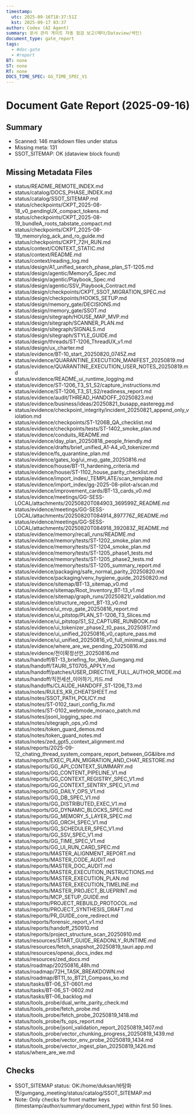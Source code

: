```yaml
---
timestamp:
  utc: 2025-09-16T18:37:51Z
  kst: 2025-09-17 03:37
author: Codex (AI Agent)
summary: 문서 관리 게이트 자동 점검 보고(메타/Dataview/색인)
document_type: gate_report
tags:
  - #doc-gate
  - #report
BT: none
ST: none
RT: none
DOCS_TIME_SPEC: GG_TIME_SPEC_V1
---
```


# Document Gate Report (2025-09-16)

## Summary
- Scanned: 146 markdown files under status
- Missing meta: 131
- SSOT_SITEMAP: OK (dataview block found)

## Missing Metadata Files
- status/README_REMOTE_INDEX.md
- status/catalog/DOCS_PHASE_INDEX.md
- status/catalog/SSOT_SITEMAP.md
- status/checkpoints/CKPT_2025-08-18_v0_pendingUX_compact_tokens.md
- status/checkpoints/CKPT_2025-08-19_bundleA_roots_tabstate_compact.md
- status/checkpoints/CKPT_2025-08-19_memorylog_ack_and_ro_guide.md
- status/checkpoints/CKPT_72H_RUN.md
- status/context/CONTEXT_STATIC.md
- status/context/README.md
- status/context/reading_log.md
- status/design/A1_unified_search_phase_plan_ST-1205.md
- status/design/agentic/Memory5_Spec.md
- status/design/agentic/Playbook_Spec.md
- status/design/agentic/SSV_Playbook_Contract.md
- status/design/checkpoints/CKPT_SSOT_MIGRATION_SPEC.md
- status/design/checkpoints/HOOKS_SETUP.md
- status/design/memory_gate/DECISIONS.md
- status/design/memory_gate/SSOT.md
- status/design/sitegraph/HOUSE_MAP_MVP.md
- status/design/sitegraph/SCANNER_PLAN.md
- status/design/sitegraph/SIGNALS.md
- status/design/sitegraph/STYLE_GUIDE.md
- status/design/threads/ST-1206_ThreadUX_v1.md
- status/design/ux_charter.md
- status/evidence/BT-10_start_20250820_0745Z.md
- status/evidence/QUARANTINE_EXECUTION_MANIFEST_20250819.md
- status/evidence/QUARANTINE_EXECUTION_USER_NOTES_20250819.md
- status/evidence/README_ui_runtime_logging.md
- status/evidence/ST-1206_T3_S1_S2/capture_instructions.md
- status/evidence/ST-1206_T3_S1_S2/readiness_report.md
- status/evidence/audit/THREAD_HANDOFF_20250823.md
- status/evidence/business/ideas/20250821_busapp_easteregg.md
- status/evidence/checkpoint_integrity/incident_20250821_append_only_violation.md
- status/evidence/checkpoints/ST-1206B_QA_checklist.md
- status/evidence/checkpoints/tests/ST-1402_smoke_plan.md
- status/evidence/conduits_README.md
- status/evidence/day_plan_20250818_people_friendly.md
- status/evidence/drafts/brief_unified_A1-A4_v0_tokenizer.md
- status/evidence/fs_quarantine_plan.md
- status/evidence/gates_log/ui_mvp_gate_20250816.md
- status/evidence/house/BT-11_hardening_criteria.md
- status/evidence/house/ST-1102_house_parity_checklist.md
- status/evidence/import_index/_TEMPLATE/scan_template.md
- status/evidence/import_index/gg-2025-08-pilot-a/scan.md
- status/evidence/improvement_cards/BT-13_cards_v0.md
- status/evidence/meetings/GG-SESS-LOCAL/attachments/20250820T084903_369599Z_README.md
- status/evidence/meetings/GG-SESS-LOCAL/attachments/20250820T084914_897776Z_README.md
- status/evidence/meetings/GG-SESS-LOCAL/attachments/20250820T084918_392083Z_README.md
- status/evidence/memory/recall_runs/README.md
- status/evidence/memory/tests/ST-1202_smoke_plan.md
- status/evidence/memory/tests/ST-1204_smoke_plan.md
- status/evidence/memory/tests/ST-1205_phase1_tests.md
- status/evidence/memory/tests/ST-1205_phase2_tests.md
- status/evidence/memory/tests/ST-1205_summary_report.md
- status/evidence/packaging/safe_normal_parity_20250820.md
- status/evidence/packaging/venv_hygiene_guide_20250820.md
- status/evidence/sitemap/BT-13_sitemap_v0.md
- status/evidence/sitemap/Root_Inventory_BT-13_v1.md
- status/evidence/sitemap/graph_runs/20250821/_validation.md
- status/evidence/structure_report_BT-13_v0.md
- status/evidence/ui_mvp_gate_20250816_report.md
- status/evidence/ui_pitstop/PLAN_ST-1206_T3_Slices.md
- status/evidence/ui_pitstop/S1_S2_CAPTURE_RUNBOOK.md
- status/evidence/ui_tokenizer_phase2_t0_pass_20250817.md
- status/evidence/ui_unified_20250816_v0_capture_pass.md
- status/evidence/ui_unified_20250816_v0_full_minimal_pass.md
- status/evidence/where_are_we_pending_20250816.md
- status/evidence/전이확정선언_20250816.md
- status/handoff/BT-13_briefing_for_Web_Gumgang.md
- status/handoff/TAURI_ST0705_APPLY.md
- status/handoff/patches/USER_DIRECTIVE_FULL_AUTHOR_MODE.md
- status/handoff/직전세션_이어하기_카드.md
- status/handoffs/CLAUDE_HANDOFF_ST-1206_T3.md
- status/notes/RULES_KR_CHEATSHEET.md
- status/notes/SSOT_PATH_POLICY.md
- status/notes/ST-0102_tauri_config_fix.md
- status/notes/ST-0102_webmode_monaco_patch.md
- status/notes/jsonl_logging_spec.md
- status/notes/sitegraph_ops_v0.md
- status/notes/token_guard_demos.md
- status/notes/token_guard_notes.md
- status/notes/zed_gpt5_context_alignment.md
- status/reports/2025-09-12_chating_thread_system_compare_report_between_GG&libre.md
- status/reports/EXEC_PLAN_MIGRATION_AND_CHAT_RESTORE.md
- status/reports/GG_API_CONTEXT_SUMMARY.md
- status/reports/GG_CONTENT_PIPELINE_V1.md
- status/reports/GG_CONTEXT_REGISTRY_SPEC_V1.md
- status/reports/GG_CONTEXT_SENTRY_SPEC_V1.md
- status/reports/GG_DAILY_OPS_V1.md
- status/reports/GG_DB_SPEC_V1.md
- status/reports/GG_DISTRIBUTED_EXEC_V1.md
- status/reports/GG_DYNAMIC_BLOCKS_SPEC.md
- status/reports/GG_MEMORY_5_LAYER_SPEC.md
- status/reports/GG_ORCH_SPEC_V1.md
- status/reports/GG_SCHEDULER_SPEC_V1.md
- status/reports/GG_SSV_SPEC_V1.md
- status/reports/GG_TIME_SPEC_V1.md
- status/reports/GG_UI_RUN_CARD_SPEC.md
- status/reports/MASTER_ALIGNMENT_REPORT.md
- status/reports/MASTER_CODE_AUDIT.md
- status/reports/MASTER_DOC_AUDIT.md
- status/reports/MASTER_EXECUTION_INSTRUCTIONS.md
- status/reports/MASTER_EXECUTION_PLAN.md
- status/reports/MASTER_EXECUTION_TIMELINE.md
- status/reports/MASTER_PROJECT_BLUEPRINT.md
- status/reports/MCP_SETUP_GUIDE.md
- status/reports/PROJECT_REBUILD_PROTOCOL.md
- status/reports/PROJECT_SYNTHESIS_DRAFT.md
- status/reports/PR_GUIDE_core_redirect.md
- status/reports/forensic_report_v1.md
- status/reports/handoff_250910.md
- status/reports/project_structure_scan_20250910.md
- status/resources/START_GUIDE_READONLY_RUNTIME.md
- status/resources/fetch_snapshot_20250819_tauri.app.md
- status/resources/openai_docs_index.md
- status/resources/zed_docs.md
- status/roadmap/20250816_48h.md
- status/roadmap/72H_TASK_BREAKDOWN.md
- status/roadmap/BT11_to_BT21_Compass_ko.md
- status/tasks/BT-06_ST-0601.md
- status/tasks/BT-06_ST-0602.md
- status/tasks/BT-06_backlog.md
- status/tools_probe/dual_write_parity_check.md
- status/tools_probe/fetch_probe.md
- status/tools_probe/fetch_probe_20250819_1418.md
- status/tools_probe/fs_ops_report.md
- status/tools_probe/jsonl_validation_report_20250819_1407.md
- status/tools_probe/vector_chunking_progress_20250819_1439.md
- status/tools_probe/vector_env_probe_20250819_1434.md
- status/tools_probe/vector_ingest_plan_20250819_1426.md
- status/where_are_we.md

## Checks
- SSOT_SITEMAP status: OK:/home/duksan/바탕화면/gumgang_meeting/status/catalog/SSOT_SITEMAP.md
- Note: Only checks for front matter keys (timestamp/author/summary/document_type) within first 50 lines.
